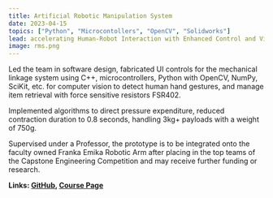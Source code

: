 ```yaml
---
title: Artificial Robotic Manipulation System
date: 2023-04-15
topics: ["Python", "Microcontollers", "OpenCV", "Solidworks"]
lead: accelerating Human-Robot Interaction with Enhanced Control and Vision 
image: rms.png
---
```


Led the team in software design, fabricated UI controls for the mechanical linkage system using C++, microcontrollers, Python with OpenCV, NumPy, SciKit, etc. for computer vision to detect human hand gestures, and manage item retrieval with force sensitive resistors FSR402.

Implemented algorithms to direct pressure expenditure, reduced contraction duration to 0.8 seconds, handling 3kg+ payloads with a weight of 750g.

Supervised under a Professor, the prototype is to be integrated onto the faculty owned Franka Emika Robotic Arm after placing in the top teams of the Capstone Engineering Competition and may receive further funding or research.



**Links: [GitHub](https://github.com/dylanhans),
[Course Page]()**
